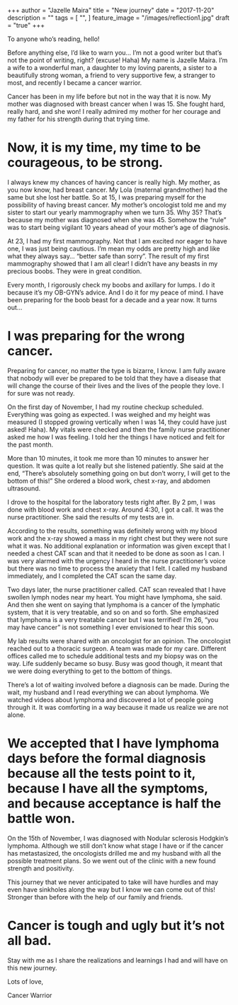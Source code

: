 +++
author = "Jazelle Maira"
title = "New journey"
date = "2017-11-20"
description = ""
tags = [
    "",
]
feature_image = "/images/reflection1.jpg"
draft = "true"
+++

To anyone who’s reading, hello!

Before anything else, I’d like to warn you… I’m not a good writer but that’s not the point of writing, right? (excuse! Haha) My name is Jazelle Maira. I’m a wife to a wonderful man, a daughter to my loving parents, a sister to a beautifully strong woman, a friend to very supportive few, a stranger to most, and recently I became a cancer warrior.

Cancer has been in my life before but not in the way that it is now. My mother was diagnosed with breast cancer when I was 15. She fought hard, really hard, and she won! I really admired my mother for her courage and my father for his strength during that trying time.



# Now, it is my time, my time to be courageous, to be strong.


I always knew my chances of having cancer is really high. My mother, as you now know, had breast cancer. My Lola (maternal grandmother) had the same but she lost her battle. So at 15, I was preparing myself for the possibility of having breast cancer. My mother’s oncologist told me and my sister to start our yearly mammography when we turn 35. Why 35? That’s because my mother was diagnosed when she was 45. Somehow the “rule” was to start being vigilant 10 years ahead of your mother’s age of diagnosis.

At 23, I had my first mammography. Not that I am excited nor eager to have one, I was just being cautious. I’m mean my odds are pretty high and like what they always say… “better safe than sorry”. The result of my first mammography showed that I am all clear! I didn’t have any beasts in my precious boobs. They were in great condition.

Every month, I rigorously check my boobs and axillary for lumps. I do it because it’s my OB-GYN’s advice. And I do it for my peace of mind. I have been preparing for the boob beast for a decade and a year now. It turns out…



# I was preparing for the wrong cancer.


Preparing for cancer, no matter the type is bizarre, I know. I am fully aware that nobody will ever be prepared to be told that they have a disease that will change the course of their lives and the lives of the people they love. I for sure was not ready.

On the first day of November, I had my routine checkup scheduled. Everything was going as expected. I was weighed and my height was measured (I stopped growing vertically when I was 14, they could have just asked! Haha). My vitals were checked and then the family nurse practitioner asked me how I was feeling. I told her the things I have noticed and felt for the past month.

More than 10 minutes, it took me more than 10 minutes to answer her question. It was quite a lot really but she listened patiently. She said at the end, “There’s absolutely something going on but don’t worry, I will get to the bottom of this!” She ordered a blood work, chest x-ray, and abdomen ultrasound.

I drove to the hospital for the laboratory tests right after. By 2 pm, I was done with blood work and chest x-ray. Around 4:30, I got a call. It was the nurse practitioner. She said the results of my tests are in.

According to the results, something was definitely wrong with my blood work and the x-ray showed a mass in my right chest but they were not sure what it was. No additional explanation or information was given except that I needed a chest CAT scan and that it needed to be done as soon as I can. I was very alarmed with the urgency I heard in the nurse practitioner’s voice but there was no time to process the anxiety that I felt. I called my husband immediately, and I completed the CAT scan the same day.

Two days later, the nurse practitioner called. CAT scan revealed that I have swollen lymph nodes near my heart. You might have lymphoma, she said. And then she went on saying that lymphoma is a cancer of the lymphatic system, that it is very treatable, and so on and so forth. She emphasized that lymphoma is a very treatable cancer but I was terrified! I’m 26, “you may have cancer” is not something I ever envisioned to hear this soon.

My lab results were shared with an oncologist for an opinion. The oncologist reached out to a thoracic surgeon. A team was made for my care. Different offices called me to schedule additional tests and my biopsy was on the way. Life suddenly became so busy. Busy was good though, it meant that we were doing everything to get to the bottom of things.

There’s a lot of waiting involved before a diagnosis can be made. During the wait, my husband and I read everything we can about lymphoma. We watched videos about lymphoma and discovered a lot of people going through it. It was comforting in a way because it made us realize we are not alone.



# We accepted that I have lymphoma days before the formal diagnosis because all the tests point to it, because I have all the symptoms, and because acceptance is half the battle won.


On the 15th of November, I was diagnosed with Nodular sclerosis Hodgkin’s lymphoma. Although we still don’t know what stage I have or if the cancer has metastasized, the oncologists drilled me and my husband with all the possible treatment plans. So we went out of the clinic with a new found strength and positivity.

This journey that we never anticipated to take will have hurdles and may even have sinkholes along the way but I know we can come out of this! Stronger than before with the help of our family and friends.



# Cancer is tough and ugly but it’s not all bad.


Stay with me as I share the realizations and learnings I had and will have on this new journey.





Lots of love,

Cancer Warrior
